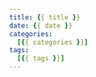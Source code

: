 ```yaml
---
title: {{ title }}
date: {{ date }}
categories: 
  [{{ categories }}]
tags: 
  [{{ tags }}]
---
```

